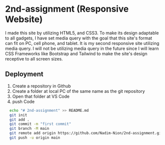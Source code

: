﻿# 2nd-assignment (Responsive Website)


I made this site by utilizing HTML5, and CSS3. To make its design adaptable to all gadgets, I have set media query with the goal that this site's format can fit on PC, cell phone, and tablet. It is my second responsive site utilizing media query. I will not be utilizing media query in the future since I will learn CSS Frameworks like Bootstrap and Tailwind to make the site's design receptive to all screen sizes.


## Deployment

1) Create a repository in Github
2) Create a folder at local PC of the same name as the git repository
3) Open that folder at VS Code
4) push Code


```bash
  echo "# 2nd-assignment" >> README.md
  git init
  git add .
  git commit -m "first commit"
  git branch -M main
  git remote add origin https://github.com/Nadim-Nion/2nd-assignment.git
  git push -u origin main

```


